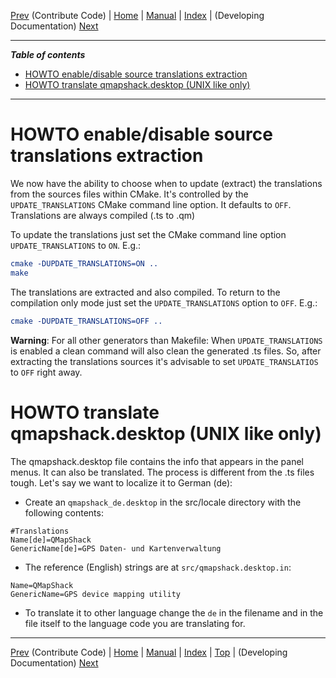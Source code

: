 [Prev](DeveloperCommitCode) (Contribute Code) | [Home](Home) | [Manual](DocMain) | [Index](AxAdvIndex) | (Developing Documentation) [Next](DevelopingDocumentation)
- - -

***Table of contents***

* [HOWTO enable/disable source translations extraction](#howto-enabledisable-source-translations-extraction)
* [HOWTO translate qmapshack.desktop (UNIX like only)](#howto-translate-qmapshackdesktop-unix-like-only)

* * * * * * * * * *
 
# HOWTO enable/disable source translations extraction #
We now have the ability to choose when to update (extract) the
translations from the sources files within CMake. It's controlled by the `UPDATE_TRANSLATIONS` CMake command line option. It defaults to `OFF`. Translations are always compiled (.ts to .qm)

To update the translations just set the CMake command line option `UPDATE_TRANSLATIONS` to `ON`. E.g.:
```cmake
cmake -DUPDATE_TRANSLATIONS=ON ..
make

```
The translations are extracted and also compiled. To return to the compilation only mode just set the `UPDATE_TRANSLATIONS` option to `OFF`. E.g.:

```cmake
cmake -DUPDATE_TRANSLATIONS=OFF ..
```

**Warning**: For all other generators than Makefile: When `UPDATE_TRANSLATIONS` is enabled a clean command will also clean the generated .ts files. So, after extracting the translations sources it's advisable to set `UPDATE_TRANSLATIOS` to `OFF` right away.

# HOWTO translate qmapshack.desktop (UNIX like only) #
The qmapshack.desktop file contains the info that appears in the panel menus. It can also be translated. The process is different from the .ts files tough. Let's say we want to localize it to German (de):

* Create an `qmapshack_de.desktop` in the src/locale directory with the following contents:

```
#Translations
Name[de]=QMapShack
GenericName[de]=GPS Daten- und Kartenverwaltung
```
* The reference (English) strings are at `src/qmapshack.desktop.in`:
```
Name=QMapShack
GenericName=GPS device mapping utility
```
* To translate it to other language change the `de` in the filename and in the file itself to the language code you are translating for.

- - -
[Prev](DeveloperCommitCode) (Contribute Code) | [Home](Home) | [Manual](DocMain) | [Index](AxAdvIndex) | [Top](#) | (Developing Documentation) [Next](DevelopingDocumentation)
